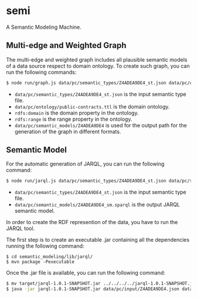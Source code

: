 # semi
A Semantic Modeling Machine.

## Multi-edge and Weighted Graph
The multi-edge and weighted graph includes all plausible semantic models of a data source respect to domain ontology. To create such graph, you can run the following commands:

```bash
$ node run/graph.js data/pc/semantic_types/Z4ADEA9DE4_st.json data/pc/ontology/public-contracts.ttl rdfs:domain rdfs:range owl:class data/pc/semantic_models/Z4ADEA9DE4
```

* `data/pc/semantic_types/Z4ADEA9DE4_st.json` is the input semantic type file.
* `data/pc/ontology/public-contracts.ttl` is the domain ontology.
* `rdfs:domain` is the domain property in the ontology.
* `rdfs:range` is the range property in the ontology.
* `data/pc/semantic_models/Z4ADEA9DE4` is used for the output path for the generation of the graph in different formats.

## Semantic Model
For the automatic generation of JARQL, you can run the following command:

```bash
$ node run/jarql.js data/pc/semantic_types/Z4ADEA9DE4_st.json data/pc/semantic_models/Z4ADEA9DE4_sm.query
```

* `data/pc/semantic_types/Z4ADEA9DE4_st.json` is the input semantic type file.
* `data/pc/semantic_models/Z4ADEA9DE4_sm.sparql` is the output JARQL semantic model.

In order to create the RDF represention of the data, you have to run the JARQL tool.

The first step is to create an executable .jar containing all the dependencies running the following command:

```
$ cd semantic_modeling/lib/jarql/
$ mvn package -Pexecutable
```

Once the .jar file is available, you can run the following command:

```bash
$ mv target/jarql-1.0.1-SNAPSHOT.jar ../../../../jarql-1.0.1-SNAPSHOT.jar
$ java -jar jarql-1.0.1-SNAPSHOT.jar data/pc/input/Z4ADEA9DE4.json data/pc/semantic_models/Z4ADEA9DE4_sm.query > data/pc/output/Z4ADEA9DE4.rdf
```
